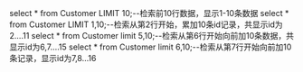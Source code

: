 select * from Customer LIMIT 10;--检索前10行数据，显示1-10条数据
select * from Customer LIMIT 1,10;--检索从第2行开始，累加10条id记录，共显示id为2....11
select * from Customer limit 5,10;--检索从第6行开始向前加10条数据，共显示id为6,7....15
select * from Customer limit 6,10;--检索从第7行开始向前加10条记录，显示id为7,8...16